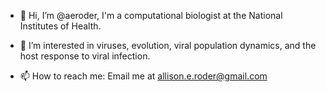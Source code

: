 - 👋 Hi, I’m @aeroder, I'm a computational biologist at the National Institutes of Health.  
     
- 👀 I’m interested in viruses, evolution, viral population dynamics, and the host response to viral infection. 

- 📫 How to reach me: Email me at allison.e.roder@gmail.com

<!---
aeroder/aeroder is a ✨ special ✨ repository because its `README.md` (this file) appears on your GitHub profile.
You can click the Preview link to take a look at your changes.
--->
